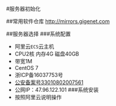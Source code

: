 #服务器初始化

##常用软件仓库
http://mirrors.gigenet.com

##服务器选择
###系统配置
 - 阿里云`ECS`云主机
 - CPU2核 内存4G 磁盘40GB
 - 带宽1M
 - CentOS 7
 - 浙ICP备16037753号
 - [公安备案号33010802007561](http://www.beian.gov.cn/portal/registerSystemInfo?recordcode=33010802007561)
 - 公网IP：47.96.122.101
###系统安装
- 按照阿里云说明操作